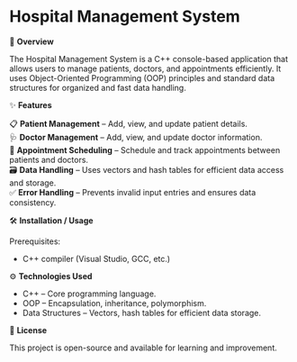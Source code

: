 # Hospital Management System


📌 **Overview**  

The Hospital Management System is a C++ console-based application that allows users to manage patients, doctors, and appointments efficiently. It uses Object-Oriented Programming (OOP) principles and standard data structures for organized and fast data handling.


✨ **Features**  

📋 **Patient Management** – Add, view, and update patient details.  
🩺 **Doctor Management** – Add, view, and update doctor information.  
📅 **Appointment Scheduling** – Schedule and track appointments between patients and doctors.  
🗃 **Data Handling** – Uses vectors and hash tables for efficient data access and storage.  
✅ **Error Handling** – Prevents invalid input entries and ensures data consistency.  


🛠 **Installation / Usage**  

Prerequisites:  
- C++ compiler (Visual Studio, GCC, etc.)


⚙️ **Technologies Used**  

- C++ – Core programming language.  
- OOP – Encapsulation, inheritance, polymorphism.  
- Data Structures – Vectors, hash tables for efficient data storage.  


📝 **License**  

This project is open-source and available for learning and improvement.  


